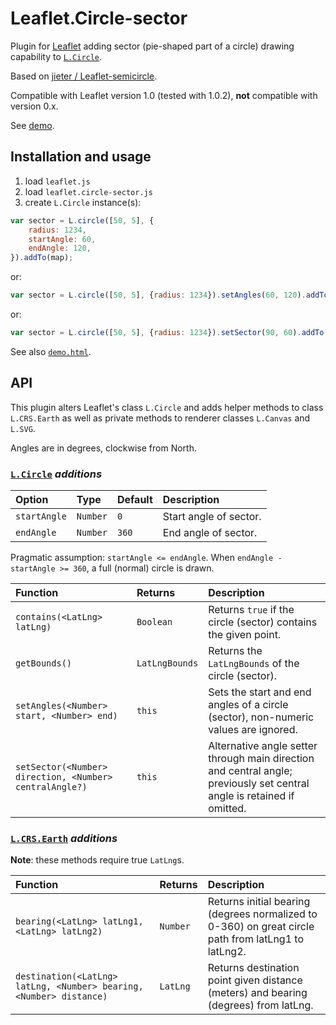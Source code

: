 # Leaflet.Circle-sector

Plugin for [Leaflet](http://leafletjs.com) adding sector (pie-shaped part of a circle) drawing capability to [`L.Circle`](http://leafletjs.com/reference-1.0.2.html#circle).

Based on [jieter / Leaflet-semicircle](https://github.com/jieter/Leaflet-semicircle).

Compatible with Leaflet version 1.0 (tested with 1.0.2), **not** compatible with version 0.x.

See [demo](https://kluizeberg.github.io/Leaflet.Circle-sector/demo.html).

## Installation and usage

1. load `leaflet.js`
2. load `leaflet.circle-sector.js`
3. create `L.Circle` instance(s):
```javascript
var sector = L.circle([50, 5], {
	radius: 1234,
	startAngle: 60,
	endAngle: 120,
}).addTo(map);
```

or:
```javascript
var sector = L.circle([50, 5], {radius: 1234}).setAngles(60, 120).addTo(map);
```

or:
```javascript
var sector = L.circle([50, 5], {radius: 1234}).setSector(90, 60).addTo(map);
```

See also [`demo.html`](demo.html).

## API

This plugin alters Leaflet's class `L.Circle` and adds helper methods to class `L.CRS.Earth` as well as private methods to renderer classes `L.Canvas` and `L.SVG`.

Angles are in degrees, clockwise from North.

### [`L.Circle`](http://leafletjs.com/reference-1.0.2.html#circle) *additions*

| Option | Type | Default | Description |
| :----- | :--- | :------ | :---------- |
| `startAngle` | `Number` | `0` | Start angle of sector. |
| `endAngle` | `Number` | `360` | End angle of sector. |

Pragmatic assumption: `startAngle <= endAngle`. When `endAngle - startAngle >= 360`, a full (normal) circle is drawn.

| Function | Returns | Description |
| :------- | :------ | :---------- |
| `contains(<LatLng> latLng)` | `Boolean` | Returns `true` if the circle (sector) contains the given point. |
| `getBounds()` | `LatLngBounds` | Returns the `LatLngBounds` of the circle (sector). |
| `setAngles(<Number> start, <Number> end)` | `this` | Sets the start and end angles of a circle (sector), non-numeric values are ignored. |
| `setSector(<Number> direction, <Number> centralAngle?)` | `this` | Alternative angle setter through main direction and central angle; previously set central angle is retained if omitted. |

### [`L.CRS.Earth`](http://leafletjs.com/reference-1.0.2.html#crs-l-crs-earth) *additions*

**Note**: these methods require true `LatLng`s.

| Function | Returns | Description |
| :------- | :------ | :---------- |
| `bearing(<LatLng> latLng1, <LatLng> latLng2)` | `Number` | Returns initial bearing (degrees normalized to 0-360) on great circle path from latLng1 to latLng2. |
| `destination(<LatLng> latLng, <Number> bearing, <Number> distance)` | `LatLng` | Returns destination point given distance (meters) and bearing (degrees) from latLng. |
